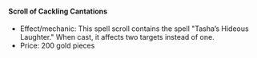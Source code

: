 #### Scroll of Cackling Cantations

- Effect/mechanic: This spell scroll contains the spell "Tasha’s Hideous Laughter." When cast, it affects two targets instead of one.
- Price: 200 gold pieces